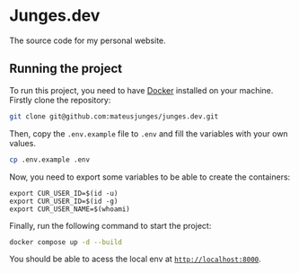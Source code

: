 # Junges.dev

The source code for my personal website.

## Running the project

To run this project, you need to have [Docker](https://www.docker.com/) installed on your machine. Firstly clone the repository:

```sh
git clone git@github.com:mateusjunges/junges.dev.git
```
Then, copy the `.env.example` file to `.env` and fill the variables with your own values.

```sh
cp .env.example .env
```

Now, you need to export some variables to be able to create the containers:
```shell
export CUR_USER_ID=$(id -u)
export CUR_USER_ID=$(id -g)
export CUR_USER_NAME=$(whoami)
```

Finally, run the following command to start the project:

```sh
docker compose up -d --build
```

You should be able to acess the local env at [`http://localhost:8000`](http://localhost:8000).
